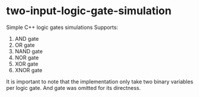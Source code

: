 # two-input-logic-gate-simulation
Simple C++ logic gates simulations
Supports:
  1. AND gate
  2. OR gate
  3. NAND gate
  4. NOR gate
  5. XOR gate
  6. XNOR gate

It is important to note that the implementation only take two binary variables per logic gate. 
And gate was omitted for its directness. 
